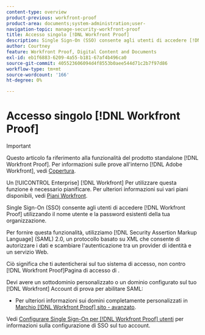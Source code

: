 ```yaml
---
content-type: overview
product-previous: workfront-proof
product-area: documents;system-administration;user-
navigation-topic: manage-security-workfront-proof
title: Accesso singolo [!DNL Workfront Proof]
description: Single Sign-On (SSO) consente agli utenti di accedere [!DNL Workfront Proof] utilizzando il nome utente e la password esistenti della tua organizzazione.
author: Courtney
feature: Workfront Proof, Digital Content and Documents
exl-id: eb1f6883-6209-4a55-b181-67af4b496ca0
source-git-commit: 405523606094d4f8553b0aee544d71c2b7f97d86
workflow-type: tm+mt
source-wordcount: '166'
ht-degree: 0%

---
```


# Accesso singolo [!DNL Workfront Proof]

>[!IMPORTANT]
>
>Questo articolo fa riferimento alla funzionalità del prodotto standalone [!DNL Workfront Proof]. Per informazioni sulle prove all&#39;interno [!DNL Adobe Workfront], vedi [Copertura](../../../review-and-approve-work/proofing/proofing.md).

Un [!UICONTROL Enterprise] [!DNL Workfront] Per utilizzare questa funzione è necessario pianificare. Per ulteriori informazioni sui vari piani disponibili, vedi [Piani Workfront](https://www.workfront.com/plans).

Single Sign-On (SSO) consente agli utenti di accedere [!DNL Workfront Proof] utilizzando il nome utente e la password esistenti della tua organizzazione.

Per fornire questa funzionalità, utilizziamo [!DNL Security Assertion Markup Language] (SAML) 2.0, un protocollo basato su XML che consente di autorizzare i dati e scambiare l&#39;autenticazione tra un provider di identità e un servizio Web.

Ciò significa che ti autenticherai sul tuo sistema di accesso, non contro [!DNL Workfront Proof]Pagina di accesso di .

Devi avere un sottodominio personalizzato o un dominio configurato sul tuo [!DNL Workfront] Account di prova per abilitare SAML:

<!--* Custom sub-domains are free to set up. See our [Configure a branded domain in Workfront Proof](../../../workfront-proof/wp-acct-admin/branding/configure-branded-domain-in-wp.md) for more information.-->
* Per ulteriori informazioni sui domini completamente personalizzati in  [Marchio [!DNL Workfront Proof] sito - avanzato](../../../workfront-proof/wp-acct-admin/branding/brand-wp-site-advanced.md).

Vedi [Configurare Single Sign-On per [!DNL Workfront Proof] utenti](../../../workfront-proof/wp-acct-admin/account-settings/configure-sso-for-wp-users.md) per informazioni sulla configurazione di SSO sul tuo account.
